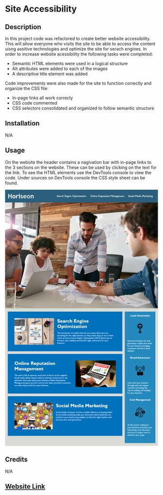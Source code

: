 # Site Accessibility

## Description
In this project code was refactored to create better website accessibility. This will allow everyone who visits the site to be able to access the content uisng assitive technologies and optimize the site for serach engines.
In order to increase website acessibility the following tasks were completed:
* Semantic HTML elements were used in a logical structure
* Alt attributes were added to each of the images
* A descriptive title element was added 

Code improvements were also made for the site to function correctly and organize the CSS file:
* In-page links all work correcly
* CSS code commented
* CSS selectors consolidated and organized to follow semantic structure 

## Installation
N/A

## Usage
On the website the header contains a  nagivation bar with in-page links to the 3 sections on the website. These can be used by clicking on the text for the link. 
 To see the HTML elements use the DevTools console to view the code. Under sources on DevTools console the CSS style sheet can be found.

![Screen shot of the webpage](assets/images/Sample-site.png)

## Credits
N/A

## [Website Link](https://l-lavelle.github.io/Challenge1-Site-Accessibility/)





